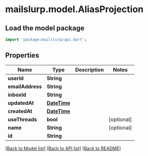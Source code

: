 # mailslurp.model.AliasProjection

## Load the model package
```dart
import 'package:mailslurp/api.dart';
```

## Properties
Name | Type | Description | Notes
------------ | ------------- | ------------- | -------------
**userId** | **String** |  | 
**emailAddress** | **String** |  | 
**inboxId** | **String** |  | 
**updatedAt** | [**DateTime**](DateTime) |  | 
**createdAt** | [**DateTime**](DateTime) |  | 
**useThreads** | **bool** |  | [optional] 
**name** | **String** |  | [optional] 
**id** | **String** |  | 

[[Back to Model list]](../README#documentation-for-models) [[Back to API list]](../README#documentation-for-api-endpoints) [[Back to README]](../README)


